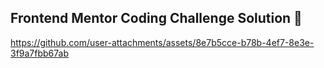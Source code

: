 ## Frontend Mentor Coding Challenge Solution 🎉

https://github.com/user-attachments/assets/8e7b5cce-b78b-4ef7-8e3e-3f9a7fbb67ab


